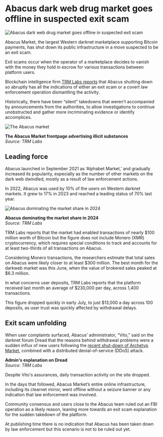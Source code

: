 # Abacus dark web drug market goes offline in suspected exit scam

![Abacus dark web drug market goes offline in suspected exit scam](https://www.bleepstatic.com/content/hl-images/2025/01/23/Hacker-data-theft.jpg)

Abacus Market, the largest Western darknet marketplace supporting Bitcoin payments, has shut down its public infrastructure in a move suspected to be an exit scam.

Exit scams occur when the operator of a marketplace decides to vanish with the money they hold in escrow for various transactions between platform users.

Blockchain intelligence firm [TRM Labs reports](https://www.trmlabs.com/resources/blog/abacus-market-conducts-likely-exit-scam-amid-increasingly-unstable-western-darknet-marketplace-landscape) that Abacus shutting down so abruptly has all the indications of either an exit scam or a covert law enforcement operation dismantling the activity.

Historically, there have been “silent” takedowns that weren’t accompanied by announcements from the authorities, to allow investigations to continue unobstructed and gather more incriminating evidence or identify accomplices.

![The Abacus market](https://www.bleepstatic.com/images/news/u/1220909/2025/July/abacus.jpg)

**The Abacus Market frontpage advertising illicit substances**  
_Source: TRM Labs_

## Leading force

Abacus launched in September 2021 as ‘Alphabet Market,’ and gradually increased its popularity, especially as the number of other markets on the dark web dwindled, mostly as a result of law enforcement actions.

In 2022, Abacus was used by 10% of the users on Western darknet markets. It grew to 17% in 2023 and reached a leading status of 70% last year.

![Abacus dominating the market share in 2024](https://www.bleepstatic.com/images/news/u/1220909/2025/July/marketshare.jpeg)

**Abacus dominating the market share in 2024**  
_Source: TRM Labs_

TRM Labs reports that the market had enabled transactions of nearly $100 million worth of Bitcoin but the figure does not include Monero (XMR) cryptocurrency, which requires special conditions to track and accounts for at least two-thirds of all transactions on Abacus.

Considering Monero transactions, the researchers estimate that total sales on Abacus were likely closer to at least $300 million. The best month for the darkweb market was this June, when the value of brokered sales peaked at $6.3 million.

In what concerns user deposits, TRM Labs reports that the platform received last month an average of $230,000 per day, across 1,400 transactions.

This figure dropped quickly in early July, to just $13,000 a day across 100 deposits, as user trust was quickly affected by withdrawal delays.

## Exit scam unfolding

When user complaints surfaced, Abacus’ administrator, “Vito,” said on the darknet forum Dread that the reasons behind withdrawal problems were a sudden influx of new users following the [recent shut-down of Archetyp Market](https://www.bleepingcomputer.com/news/security/police-seizes-archetyp-market-drug-marketplace-arrests-admin/), combined with a distributed denial-of-service (DDoS) attack.

**Admin's explanation on Dread**  
_Source: TRM Labs_

Despite Vito's assurances, daily transaction activity on the site dropped.

In the days that followed, Abacus Market’s entire online infrastructure, including its clearnet mirror, went offline without a seizure banner or any indication that law enforcement was involved.

Community consensus and users close to the Abacus team ruled out an FBI operation as a likely reason, leaning more towards an exit scam explanation for the sudden takedown of the platform.

At publishing time there is no indication that Abacus has been taken down by law enforcement but this scenario is not to be ruled out yet.